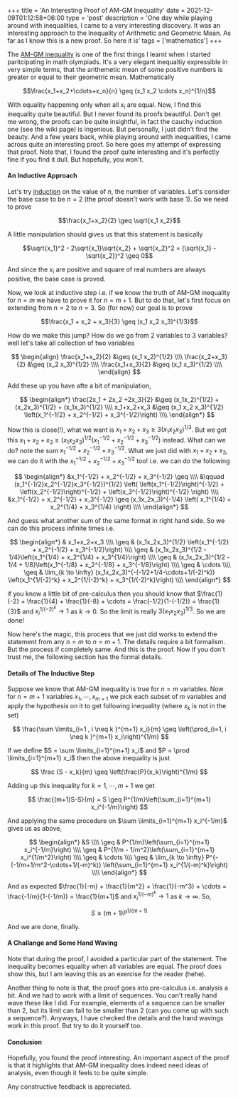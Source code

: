 +++
title = 'An Interesting Proof of AM-GM Inequality'
date = 2021-12-09T01:12:58+06:00
type = 'post'
description = 'One day while playing around with inequalities, I came to a very interesting discovery. It was an interesting approach to the Inequality of Arithmetic and Geometric Mean. As far as I know this is a new proof. So here it is'
tags = ['mathematics']
+++

The [AM-GM inequality](https://en.wikipedia.org/wiki/Inequality_of_arithmetic_and_geometric_means) is one of the first things I learnt when I started paritcipating in math olympiads. It's a very elegant inequaltiy expressible in very simple terms, that the arithemetic mean of some positive numbers is greater or equal to their geometric mean. Mathematically

$$\frac{x_1+x_2+\cdots+x_n}{n} \geq (x_1 x_2 \cdots x_n)^{1/n}$$

With equality happening only when all $x_i$ are equal. Now, I find this inequality quite beautiful. But I never found its proofs beautiful. Don't get me wrong, the proofs can be quite insightful, in fact the cauchy induction one (see the wiki page) is ingenious. But personally, I just didn't find the beauty. And a few years back, while playing around with inequalities, I came across quite an interesting proof. So here goes my attempt of expressing that proof. Note that, I found the proof quite interesting and it's perfectly fine if you find it dull. But hopefully, you won't.

#### An Inductive Approach
Let's try [induction](https://en.wikipedia.org/wiki/Mathematical_induction) on the value of $n$, the number of variables. Let's consider the base case to be $n=2$ (the proof doesn't work with base $1$). So we need to prove

$$\frac{x_1+x_2}{2} \geq \sqrt{x_1 x_2}$$

A little manipulation should gives us that this statement is basically

$$\sqrt{x_1}^2 - 2\sqrt{x_1}\sqrt{x_2} + \sqrt{x_2}^2 =  (\sqrt{x_1} - \sqrt{x_2})^2 \geq 0$$

And since the $x_i$ are positive and square of real numbers are always positive, the base case is proved.

Now, we look at inductive step i.e. if we know the truth of AM-GM inequality for $n=m$ we have to prove it for $n=m+1$. But to do that, let's first focus on extending from $n=2$ to $n=3$. So (for now) our goal is to prove

$$\frac{x_1 + x_2 + x_3}{3} \geq (x_1 x_2 x_3)^{1/3}$$

How do we make this jump? How do we go from $2$ variables to $3$ variables? well let's take all collection of two variables

$$
\begin{align}
\frac{x_1+x_2}{2} &\geq (x_1 x_2)^{1/2} \\\\
\frac{x_2+x_3}{2} &\geq (x_2 x_3)^{1/2} \\\\
\frac{x_1+x_3}{2} &\geq (x_1 x_3)^{1/2} \\\\
\end{align}
$$

Add these up you have afte a bit of manipulation,

$$
\begin{align*}
\frac{2x_1 + 2x_2 +2x_3}{2}  &\geq (x_1x_2)^{1/2} + (x_2x_3)^{1/2} + (x_1x_3)^{1/2} \\\\
x_1+x_2+x_3 &\geq (x_1 x_2 x_3)^{1/2} \left(x_1^{-1/2} + x_2^{-1/2} + x_3^{-1/2}\right) \\\\
\end{align*}
$$

Now this is close(!), what we want is $x_1+x_2+x_3 \geq 3(x_1x_2x_3)^{1/3}$. But we got this $x_1+x_2+x_3 \geq (x_1 x_2 x_3)^{1/2} \left(x_1^{-1/2} + x_2^{-1/2} + x_3^{-1/2}\right)$ instead. What can we do? note the sum $x_1^{-1/2} + x_2^{-1/2} + x_3^{-1/2}$. What we just did with $x_1+x_2+x_3$, we can do it with the $x_1^{-1/2} + x_2^{-1/2} + x_3^{-1/2}$ too! i.e. we can do the following

$$
\begin{align*}
&x_1^{-1/2} + x_2^{-1/2} + x_3^{-1/2} \geq \\\\
&\qquad (x_1^{-1/2}x_2^{-1/2}x_3^{-1/2})^{1/2} \left( \left(x_1^{-1/2}\right)^{-1/2} + \left(x_2^{-1/2}\right)^{-1/2} + \left(x_3^{-1/2}\right)^{-1/2} \right) \\\\
&x_1^{-1/2} + x_2^{-1/2} + x_3^{-1/2} \geq (x_1x_2x_3)^{-1/4} \left( x_1^{1/4} + x_2^{1/4} + x_3^{1/4} \right) \\\\
\end{align*}
$$

And guess what another sum of the same format in right hand side. So we can do this process infinite times i.e.

$$
\begin{align*}
& x_1+x_2+x_3 \\\\
\geq & (x_1x_2x_3)^{1/2} \left(x_1^{-1/2} + x_2^{-1/2} + x_3^{-1/2}\right) \\\\
\geq & (x_1x_2x_3)^{1/2 - 1/4}\left(x_1^{1/4} + x_2^{1/4} + x_3^{1/4}\right) \\\\
\geq & (x_1x_2x_3)^{1/2 - 1/4 + 1/8}\left(x_1^{-1/8} + x_2^{-1/8} + x_3^{-1/8}\right) \\\\
\geq & \cdots \\\\
\geq & \lim_{k \to \infty} (x_1x_2x_3)^{-(-1/2+1/4-\cdots+1/(-2)^k)} \left(x_1^{1/(-2)^k} + x_2^{1/(-2)^k} + x_3^{1/(-2)^k}\right) \\\\
\end{align*}
$$

if you know a little bit of pre-calculus then you should know that $\frac{1}{-2} + \frac{1}{4} + \frac{1}{-8} + \cdots = \frac{-1/2}{1-(-1/2)} = \frac{1}{3}$ and $x_i^{1/(-2)^k} \to 1$ as $k \to 0$. So the limit is really $3(x_1x_2x_3)^{1/3}$. So we are done!

Now here's the magic, this process that we just did works to extend the statement from any $n=m$ to $n=m+1$. The details require a bit formalism. But the process if completely same. And this is the proof. Now if you don't trust me, the following section has the formal details.

#### Details of The Inductive Step

Suppose we know that AM-GM inequality is true for $n=m$ variables. Now for $n=m+1$ variables $x_1, \cdots, x_{m+1}$ we pick each subset of $m$ variables and apply the hypothesis on it to get following inequality (where $x_k$ is not in the set)

$$
\frac{\sum \limits_{i=1 , i \neq k }^{m+1} x_i}{m} \geq \left(\prod_{i=1, i \neq k }^{m+1} x_i\right)^{1/m}
$$

If we define $S = \sum \limits_{i=1}^{m+1} x_i$ and $P = \prod \limits_{i=1}^{m+1} x_i$ then the above inequality is just

$$
\frac {S - x_k}{m} \geq \left(\frac{P}{x_k}\right)^{1/m}
$$

Adding up this inequality for $k = 1, \cdots, m+1$ we get

$$
\frac{(m+1)S-S}{m} = S \geq P^{1/m}\left(\sum_{i=1}^{m+1} x_i^{-1/m}\right)
$$

And applying the same procedure on $\sum \limits_{i=1}^{m+1} x_i^{-1/m}$ gives us as above,

$$
\begin{align*}
&S \\\\ 
\geq & P^{1/m}\left(\sum_{i=1}^{m+1} x_i^{-1/m}\right) \\\\ 
\geq & P^{1/m - 1/m^2}\left(\sum_{i=1}^{m+1} x_i^{1/m^2}\right) \\\\
\geq & \cdots \\\\
\geq & \lim_{k \to \infty} P^{-(-1/m+1/m^2-\cdots+1/(-m)^k)} \left(\sum_{i=1}^{m+1} x_i^{1/(-m)^k}\right) \\\\
\end{align*}
$$

And as expected $\frac{1}{-m} + \frac{1}{m^2} + \frac{1}{-m^3} + \cdots = \frac{-1/m}{1-(-1/m)} = \frac{1}{m+1}$ and $x_i^{1/(-m)^k} \to 1$ as $k \to \infty$. So,

$$
S \geq (m+1) P^{1/(m+1)}
$$

And we are done, finally.

#### A Challange and Some Hand Waving

Note that during the proof, I avoided a particular part of the statement. The inequality becomes equality when all variables are equal. The proof does show this, but I am leaving this as an exercise for the reader (hehe).

Another thing to note is that, the proof goes into pre-calculus i.e. analysis a bit. And we had to work with a limit of sequences. You can't really hand wave these like I did. For example, elements of a sequence can be smaller than $2$, but its limit can fail to be smaller than $2$ (can you come up with such a sequence?). Anyways, I have checked the details and the hand wavings work in this proof. But try to do it yourself too.

#### Conclusion

Hopefully, you found the proof interesting. An important aspect of the proof is that it highlights that AM-GM inequality does indeed need ideas of analysis, even though it feels to be quite simple. 

Any constructive feedback is appreciated.
